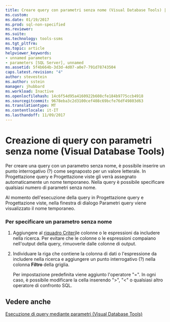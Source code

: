 ```yaml
---
title: Creare query con parametri senza nome (Visual Database Tools) | Microsoft Docs
ms.custom: 
ms.date: 01/19/2017
ms.prod: sql-non-specified
ms.reviewer: 
ms.suite: 
ms.technology: tools-ssms
ms.tgt_pltfrm: 
ms.topic: article
helpviewer_keywords:
- unnamed parameters
- parameters [SQL Server], unnamed
ms.assetid: 5f4b664b-3d3d-4d07-a0e7-791d78743504
caps.latest.revision: "4"
author: stevestein
ms.author: sstein
manager: jhubbard
ms.workload: Inactive
ms.openlocfilehash: 14c6f54d95a4160922b608cfe184b9775ccb4918
ms.sourcegitcommit: 9678eba3c2d3100cef408c69bcfe76df49803d63
ms.translationtype: MT
ms.contentlocale: it-IT
ms.lasthandoff: 11/09/2017
---
```

# <a name="create-queries-with-unnamed-parameters-visual-database-tools"></a>Creazione di query con parametri senza nome (Visual Database Tools)
Per creare una query con un parametro senza nome, è possibile inserire un punto interrogativo (?) come segnaposto per un valore letterale. In Progettazione query e Progettazione viste gli verrà assegnato automaticamente un nome temporaneo. Nella query è possibile specificare qualsiasi numero di parametri senza nome.  
  
Al momento dell'esecuzione della query in Progettazione query e Progettazione viste, nella finestra di dialogo Parametri query viene visualizzato il nome temporaneo.  
  
### <a name="to-specify-an-unnamed-parameter"></a>Per specificare un parametro senza nome  
  
1.  Aggiungere al [riquadro Criteri](../../ssms/visual-db-tools/criteria-pane-visual-database-tools.md)le colonne o le espressioni da includere nella ricerca. Per evitare che le colonne o le espressioni compaiano nell'output della query, rimuoverle dalle colonne di output.  
  
2.  Individuare la riga che contiene la colonna di dati o l'espressione da includere nella ricerca e aggiungere un punto interrogativo (?) nella colonna **Filtro** della griglia.  
  
    Per impostazione predefinita viene aggiunto l'operatore "=". In ogni caso, è possibile modificare la cella inserendo ">", "<" o qualsiasi altro operatore di confronto SQL.  
  
## <a name="see-also"></a>Vedere anche  
[Esecuzione di query mediante parametri &#40;Visual Database Tools&#41;](../../ssms/visual-db-tools/query-with-parameters-visual-database-tools.md)  
  
